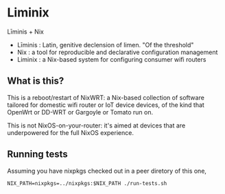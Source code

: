 # Liminix

Līminis + Nix

* Līminis : Latin, genitive declension of limen. "Of the threshold"
* Nix :  a tool for reproducible and declarative configuration management
* Liminix : a Nix-based system for configuring consumer wifi routers

## What is this?

This is a reboot/restart of NixWRT: a Nix-based collection of software
tailored for domestic wifi router or IoT device devices, of the kind
that OpenWrt or DD-WRT or Gargoyle or Tomato run on.

This is not NixOS-on-your-router: it's aimed at devices that are
underpowered for the full NixOS experience.

## Running tests

Assuming you have nixpkgs checked out in a peer diretory of this one,

    NIX_PATH=nixpkgs=../nixpkgs:$NIX_PATH ./run-tests.sh
